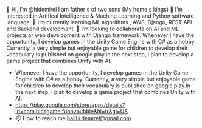 👋 Hi, I’m @hidemirel I am father's of two  sons  (My home's kings)
👀 I’m interested in Artifical Intelligence & Machine Learning and Python software language.
🌱 I’m currently learning ML algorithms , AWS, Django, REST API and Backend development.
💞️ I’m looking to collaborate on AI and ML projects or web development with Django framework.
Whenever I have the opportunity, I develop games in the Unity Game Engine with C# as a hobby. Currently, a very simple but enjoyable game for children to develop their vocabulary is published on google play.In the next step, I plan to develop a game project that combines Unity with AI.
- Whenever I have the opportunity, I develop games in the Unity Game Engine with C# as a hobby. Currently, a very simple but enjoyable game for children to develop their vocabulary is published on google play.In the next step, I plan to develop a game project that combines Unity with AI.
- https://play.google.com/store/apps/details?id=com.hidsgame.funnybubble&hl=tr&gl=US
- 📫 How to reach me 
halil.i.demirel@gmail.com

<!---
hidemirel/hidemirel is a ✨ special ✨ repository because its `README.md` (this file) appears on your GitHub profile.
You can click the Preview link to take a look at your changes.
--->
